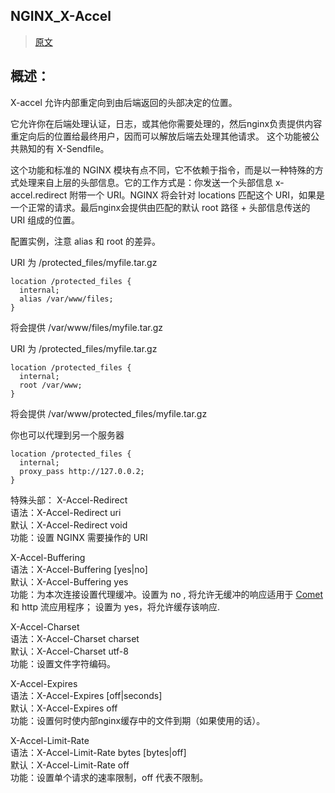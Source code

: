 ## NGINX_X-Accel
> [原文](https://www.nginx.com/resources/wiki/start/topics/examples/x-accel/)

概述：
---
X-accel 允许内部重定向到由后端返回的头部决定的位置。

它允许你在后端处理认证，日志，或其他你需要处理的，然后nginx负责提供内容重定向后的位置给最终用户，因而可以解放后端去处理其他请求。
这个功能被公共熟知的有 X-Sendfile。

这个功能和标准的 NGINX 模块有点不同，它不依赖于指令，而是以一种特殊的方式处理来自上层的头部信息。它的工作方式是：你发送一个头部信息 x-accel.redirect 附带一个 URI。NGINX 将会针对 locations 匹配这个 URI，如果是一个正常的请求。最后nginx会提供由匹配的默认 root 路径 + 头部信息传送的 URI 组成的位置。

配置实例，注意 alias 和 root 的差异。

URI 为 /protected_files/myfile.tar.gz
```
location /protected_files {
  internal;
  alias /var/www/files;
}
```
将会提供 /var/www/files/myfile.tar.gz

URI 为 /protected_files/myfile.tar.gz
```
location /protected_files {
  internal;
  root /var/www;
}
```
将会提供 /var/www/protected_files/myfile.tar.gz

你也可以代理到另一个服务器
```
location /protected_files {
  internal;
  proxy_pass http://127.0.0.2;
}
```

特殊头部：
X-Accel-Redirect      
语法：X-Accel-Redirect uri       
默认：X-Accel-Redirect void       
功能：设置 NGINX 需要操作的 URI           

X-Accel-Buffering           
语法：X-Accel-Buffering [yes|no]             
默认：X-Accel-Buffering yes              
功能：为本次连接设置代理缓冲。设置为 no , 将允许无缓冲的响应适用于 [Comet](https://en.wikipedia.org/wiki/Comet_(programming)) 和 http 流应用程序； 设置为 yes，将允许缓存该响应.         

X-Accel-Charset            
语法：X-Accel-Charset charset            
默认：X-Accel-Charset utf-8             
功能：设置文件字符编码。            

X-Accel-Expires           
语法：X-Accel-Expires [off|seconds]         
默认：X-Accel-Expires off          
功能：设置何时使内部nginx缓存中的文件到期（如果使用的话）。              

X-Accel-Limit-Rate             
语法：X-Accel-Limit-Rate bytes [bytes|off]            
默认：X-Accel-Limit-Rate off           
功能：设置单个请求的速率限制，off 代表不限制。           